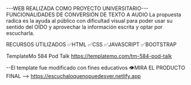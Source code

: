 ---WEB REALIZADA COMO PROYECTO UNIVERSITARIO---
FUNCIONALIDADES DE CONVERSIÓN DE TEXTO A AUDIO
La propuesta radica es la ayuda al público con dificultad visual
para poder usar su sentido del OÍDO y aprovechar la información escrita
y optar por escucharla.

RECURSOS UTILIZADOS
✅HTML
✅CSS
✅JAVASCRIPT
✅BOOTSTRAP

TemplateMo 584 Pod Talk
https://templatemo.com/tm-584-pod-talk

--El template fue modificado con fines educativos
👁️MIRA EL PRODUCTO FINAL
--> https://escuchaloquenopuedesver.netlify.app

